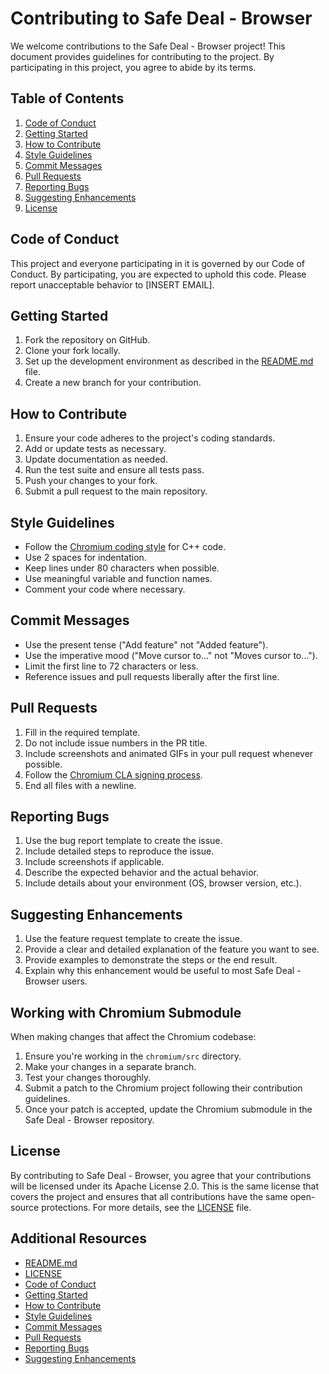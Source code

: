 # Contributing to Safe Deal - Browser

We welcome contributions to the Safe Deal - Browser project! This document provides guidelines for contributing to the project. By participating in this project, you agree to abide by its terms.

## Table of Contents

1. [Code of Conduct](#code-of-conduct)
2. [Getting Started](#getting-started)
3. [How to Contribute](#how-to-contribute)
4. [Style Guidelines](#style-guidelines)
5. [Commit Messages](#commit-messages)
6. [Pull Requests](#pull-requests)
7. [Reporting Bugs](#reporting-bugs)
8. [Suggesting Enhancements](#suggesting-enhancements)
9. [License](#license)

## Code of Conduct

This project and everyone participating in it is governed by our Code of Conduct. By participating, you are expected to uphold this code. Please report unacceptable behavior to [INSERT EMAIL].

## Getting Started

1. Fork the repository on GitHub.
2. Clone your fork locally.
3. Set up the development environment as described in the [README.md](README.md) file.
4. Create a new branch for your contribution.

## How to Contribute

1. Ensure your code adheres to the project's coding standards.
2. Add or update tests as necessary.
3. Update documentation as needed.
4. Run the test suite and ensure all tests pass.
5. Push your changes to your fork.
6. Submit a pull request to the main repository.

## Style Guidelines

- Follow the [Chromium coding style](https://chromium.googlesource.com/chromium/src/+/HEAD/styleguide/c++/c++.md) for C++ code.
- Use 2 spaces for indentation.
- Keep lines under 80 characters when possible.
- Use meaningful variable and function names.
- Comment your code where necessary.

## Commit Messages

- Use the present tense ("Add feature" not "Added feature").
- Use the imperative mood ("Move cursor to..." not "Moves cursor to...").
- Limit the first line to 72 characters or less.
- Reference issues and pull requests liberally after the first line.

## Pull Requests

1. Fill in the required template.
2. Do not include issue numbers in the PR title.
3. Include screenshots and animated GIFs in your pull request whenever possible.
4. Follow the [Chromium CLA signing process](https://cla.developers.google.com/about/google-individual).
5. End all files with a newline.

## Reporting Bugs

1. Use the bug report template to create the issue.
2. Include detailed steps to reproduce the issue.
3. Include screenshots if applicable.
4. Describe the expected behavior and the actual behavior.
5. Include details about your environment (OS, browser version, etc.).

## Suggesting Enhancements

1. Use the feature request template to create the issue.
2. Provide a clear and detailed explanation of the feature you want to see.
3. Provide examples to demonstrate the steps or the end result.
4. Explain why this enhancement would be useful to most Safe Deal - Browser users.

## Working with Chromium Submodule

When making changes that affect the Chromium codebase:

1. Ensure you're working in the `chromium/src` directory.
2. Make your changes in a separate branch.
3. Test your changes thoroughly.
4. Submit a patch to the Chromium project following their contribution guidelines.
5. Once your patch is accepted, update the Chromium submodule in the Safe Deal - Browser repository.

## License

By contributing to Safe Deal - Browser, you agree that your contributions will be licensed under its Apache License 2.0. This is the same license that covers the project and ensures that all contributions have the same open-source protections. For more details, see the [LICENSE](LICENSE) file.

## Additional Resources

- [README.md](README.md)
- [LICENSE](LICENSE)
- [Code of Conduct](#code-of-conduct)
- [Getting Started](#getting-started)
- [How to Contribute](#how-to-contribute)
- [Style Guidelines](#style-guidelines)
- [Commit Messages](#commit-messages)
- [Pull Requests](#pull-requests)
- [Reporting Bugs](#reporting-bugs)
- [Suggesting Enhancements](#suggesting-enhancements)

